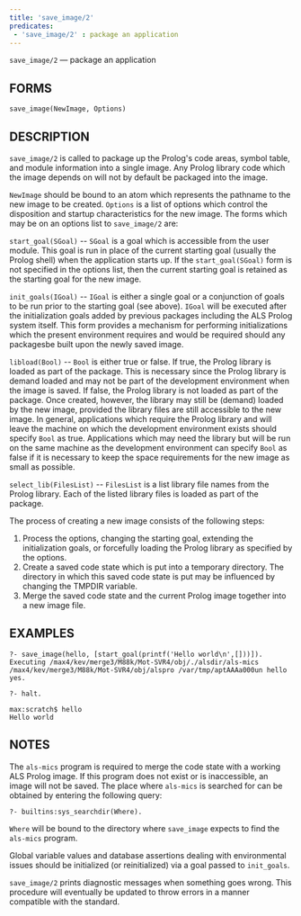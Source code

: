 ```yaml
---
title: 'save_image/2'
predicates:
 - 'save_image/2' : package an application
---
```

`save_image/2` — package an application


## FORMS

```
save_image(NewImage, Options)
```

## DESCRIPTION

`save_image/2` is called to package up the Prolog's code areas, symbol table, and module information into a single image. Any Prolog library code which the image depends on will not by default be packaged into the image.

`NewImage` should be bound to an atom which represents the pathname to the new image to be created. `Options` is a list of options which control the disposition and startup characteristics for the new image. The forms which may be on an options list to `save_image/2` are:

`start_goal(SGoal)` -- `SGoal` is a goal which is accessible from the user module. This goal is run in place of the current starting goal (usually the Prolog shell) when the application starts up. If the `start_goal(SGoal)` form is not specified in the options list, then the current starting goal is retained as the starting goal for the new image.

`init_goals(IGoal)` -- `IGoal` is either a single goal or a conjunction of goals to be run prior to the starting goal (see above). `IGoal` will be executed after the initialization goals added by previous packages including the ALS Prolog system itself. This form provides a mechanism for performing initializations which the present environment requires and would be required should any packagesbe built upon the newly saved image.

`libload(Bool)` -- `Bool` is either true or false. If true, the Prolog library is loaded as part of the package. This is necessary since the Prolog library is demand loaded and may not be part of the development environment when the image is saved. If false, the Prolog library is not loaded as part of the package. Once created, however, the library may still be (demand) loaded by the new image, provided the library files are still accessible to the new image. In general, applications which require the Prolog library and will leave the machine on which the development environment exists should specify `Bool` as true. Applications which may need the library but will be run on the same machine as the development environment can specify `Bool` as false if it is necessary to keep the space requirements for the new image as small as possible.

`select_lib(FilesList)` -- `FilesList` is a list library file names from the Prolog library. Each of the listed library files is loaded as part of the package.

The process of creating a new image consists of the following steps:


1. Process the options, changing the starting goal, extending the initialization goals, or forcefully loading the Prolog library as specified by the options.
2. Create a saved code state which is put into a temporary directory. The directory in which this saved code state is put may be influenced by changing the TMPDIR variable.
3. Merge the saved code state and the current Prolog image together into a new image file.

## EXAMPLES

```
?- save_image(hello, [start_goal(printf('Hello world\n',[]))]).
Executing /max4/kev/merge3/M88k/Mot-SVR4/obj/./alsdir/als-mics /max4/kev/merge3/M88k/Mot-SVR4/obj/alspro /var/tmp/aptAAAa000un hello
yes.

?- halt.

max:scratch$ hello
Hello world
```

## NOTES

The `als-mics` program is required to merge the code state with a working ALS Prolog image. If this program does not exist or is inaccessible, an image will not be saved. The place where `als-mics` is searched for can be obtained by entering the following query:

`?- builtins:sys_searchdir(Where).`

`Where` will be bound to the directory where `save_image` expects to find the `als-mics` program.

Global variable values and database assertions dealing with environmental issues should be initialized (or reinitialized) via a goal passed to `init_goals`.

`save_image/2` prints diagnostic messages when something goes wrong. This procedure will eventually be updated to throw errors in a manner compatible with the standard.
